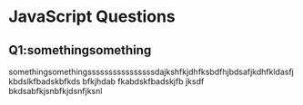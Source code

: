 # JavaScript Questions

## Q1:somethingsomething

somethingsomethingssssssssssssssssdajkshfkjdhfksbdfhjbdsafjkdhfkldasfjkbdslkfbadskbfkds bfkjhdab fkabdskfbadskjfb jksdf bkdsabfkjsnbfkjdsnfjksnl
